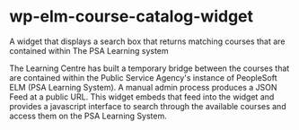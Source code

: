 # wp-elm-course-catalog-widget
A widget that displays a search box that returns matching courses 
that are contained within The PSA Learning system

The Learning Centre has built a temporary bridge between the 
courses that are contained within the Public Service Agency's 
instance of PeopleSoft ELM (PSA Learning System). A manual admin
process produces a JSON Feed at a public URL. This widget embeds
that feed into the widget and provides a javascript interface to 
search through the available courses and access them on the 
PSA Learning System.
